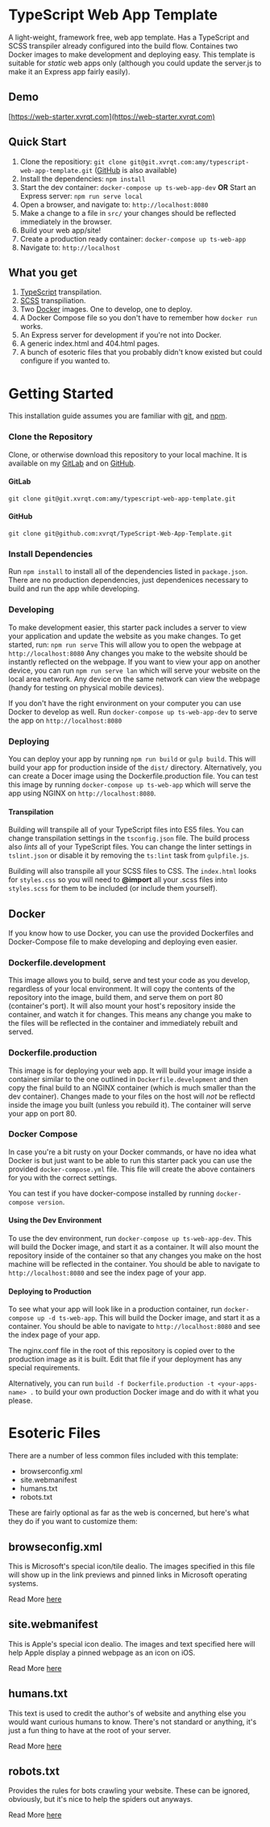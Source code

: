 # TypeScript Web App Template
A light-weight, framework free, web app template. Has a TypeScript and SCSS transpiler already configured into the build flow. Containes two Docker images to make development and deploying easy. This template is suitable for _static_ web apps only (although you could update the server.js to make it an Express app fairly easily).

## Demo
[https://web-starter.xvrqt.com](https://web-starter.xvrqt.com)

## Quick Start
1. Clone the repositiory: `git clone git@git.xvrqt.com:amy/typescript-web-app-template.git` ([GitHub](https://github.com/xvrqt/TypeScript-Web-App-Template) is also available)
2. Install the dependencies: `npm install`
3. Start the dev container: `docker-compose up ts-web-app-dev` **OR** Start an Express server: `npm run serve local`
4. Open a browser, and navigate to: `http://localhost:8080`
5. Make a change to a file in `src/` your changes should be reflected immediately in the browser.
6. Build your web app/site!
7. Create a production ready container: `docker-compose up ts-web-app`
8. Navigate to: `http://localhost`

## What you get
1. [TypeScript](https://www.typescriptlang.org) transpilation.
2. [SCSS](http://sass-lang.com) transpiliation.
3. Two [Docker](https://www.docker.com) images. One to develop, one to deploy.
4. A Docker Compose file so you don't have to remember how `docker run` works.
5. An Express server for development if you're not into Docker.
5. A generic index.html and 404.html pages.
6. A bunch of esoteric files that you probably didn't know existed but could configure if you wanted to.

# Getting Started
This installation guide assumes you are familiar with [git](https://git-scm.com), and [npm](https://www.npmjs.com).

### Clone the Repository
Clone, or otherwise download this repository to your local machine. It is available on my [GitLab](https://git.xvrqt.com/amy/typescript-web-app-template) and on [GitHub](https://github.com/xvrqt/TypeScript-Web-App-Template).

#### GitLab

`git clone git@git.xvrqt.com:amy/typescript-web-app-template.git`


#### GitHub

`git clone git@github.com:xvrqt/TypeScript-Web-App-Template.git`

### Install Dependencies
Run `npm install` to install all of the dependencies listed in `package.json`. There are no production dependencies, just dependenices necessary to build and run the app while developing. 

### Developing
To make development easier, this starter pack includes a server to view your application and update the website as you make changes. To get started, run: `npm run serve` This will allow you to open the webpage at `http://localhost:8080` Any changes you make to the website should be instantly reflected on the webpage. If you want to view your app on another device, you can run `npm run serve lan` which will serve your website on the local area network. Any device on the same network can view the webpage (handy for testing on physical mobile devices).

If you don't have the right environment on your computer you can use Docker to develop as well. Run `docker-compose up ts-web-app-dev` to serve the app on `http://localhost:8080`

### Deploying
You can deploy your app by running `npm run build` or `gulp build`. This will build your app for production inside of the `dist/` directory. Alternatively, you can create a Docer image using the Dockerfile.production file. You can test this image by running `docker-compose up ts-web-app` which will serve the app using NGINX on `http://localhost:8080`. 

#### Transpilation
Building will transpile all of your TypeScript files into ES5 files. You can change transpilation settings in the `tsconfig.json` file. The build process also *lints* all of your TypeScript files. You can change the linter settings in `tslint.json` or disable it by removing the `ts:lint` task from `gulpfile.js`.

Building will also transpile all your SCSS files to CSS. The `index.html` looks for `styles.css` so you will need to **@import** all your .scss files into `styles.scss` for them to be included (or include them yourself).

## Docker
If you know how to use Docker, you can use the provided Dockerfiles and Docker-Compose file to make developing and deploying even easier.

### Dockerfile.development
This image allows you to build, serve and test your code as you develop, regardless of your local environment. It will copy the contents of the repository into the image, build them, and serve them on port 80 (container's port). It will also mount your host's repository inside the container, and watch it for changes. This means any change you make to the files will be reflected in the container and immediately rebuilt and served.

### Dockerfile.production
This image is for deploying your web app. It will build your image inside a container similar to the one outlined in `Dockerfile.development` and then copy the final build to an NGINX container (which is much smaller than the dev container). Changes made to your files on the host will *not* be reflectd inside the image you built (unless you rebuild it). The container will serve your app on port 80.

### Docker Compose
In case you're a bit rusty on your Docker commands, or have no idea what Docker is but just want to be able to run this starter pack you can use the provided `docker-compose.yml` file. This file will create the above containers for you with the correct settings. 

You can test if you have docker-compose installed by running `docker-compose version`.

#### Using the Dev Environment
To use the dev environment, run `docker-compose up ts-web-app-dev`. This will build the Docker image, and start it as a container. It will also mount the repository inside of the container so that any changes you make on the host machine will be reflected in the container. You should be able to navigate to `http://localhost:8080` and see the index page of your app.

#### Deploying to Production
To see what your app will look like in a production container, run `docker-compose up -d ts-web-app`. This will build the Docker image, and start it as a container. You should be able to navigate to `http://localhost:8080` and see the index page of your app.

The nginx.conf file in the root of this repository is copied over to the production image as it is built. Edit that file if your deployment has any special requirements.

Alternatively, you can run `build -f Dockerfile.production -t <your-apps-name> .` to build your own production Docker image and do with it what you please.

# Esoteric Files
There are a number of less common files included with this template:
- browserconfig.xml
- site.webmanifest
- humans.txt
- robots.txt

These are fairly optional as far as the web is concerned, but here's what they do if you want to customize them:

## browseconfig.xml
This is Microsoft's special icon/tile dealio. The images specified in this file will show up in the link previews and pinned links in Microsoft operating systems.

Read More [here](https://technet.microsoft.com/en-us/windows/dn320426(v=vs.60))

## site.webmanifest
This is Apple's special icon dealio. The images and text specified here will help Apple display a pinned webpage as an icon on iOS.

Read More [here](https://developer.mozilla.org/en-US/docs/Web/Manifest)

## humans.txt
This text is used to credit the author's of website and anything else you would want curious humans to know. There's not standard or anything, it's just a fun thing to have at the root of your server.

Read More [here](http://humanstxt.org)

## robots.txt
Provides the rules for bots crawling your website. These can be ignored, obviously, but it's nice to help the spiders out anyways.

Read More [here](http://www.robotstxt.org)